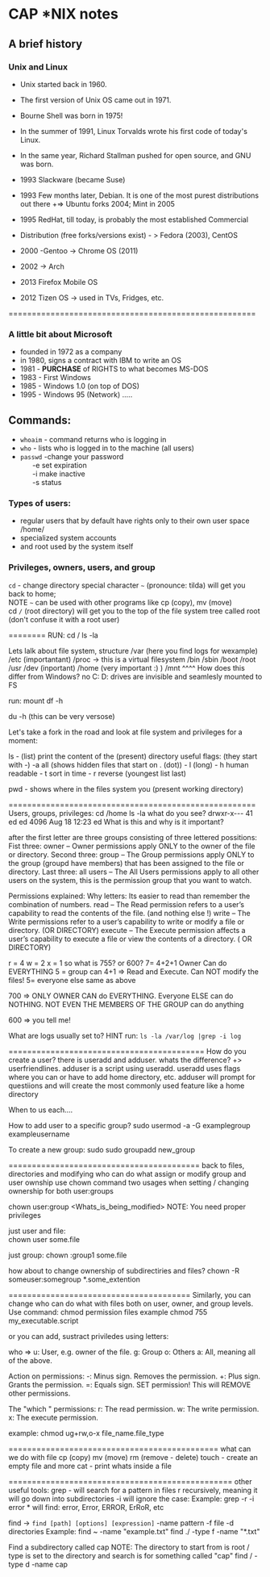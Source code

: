 # CAP *NIX notes

## A brief history
### Unix and Linux
- Unix started back in 1960.
- The first version of Unix OS came out in 1971. 
- Bourne Shell was born in 1975! 

- In the summer of 1991, Linux Torvalds wrote his  first code of today's Linux.  
- In the same year, Richard Stallman   pushed for open source, and GNU was born. 

- 1993 Slackware (became Suse)
- 1993 Few months later, Debian. It is one of the most purest distributions out there +=> Ubuntu forks 2004; Mint in 2005
 
- 1995 RedHat, till today, is probably the most established Commercial 
- Distribution (free forks/versions exist) - > Fedora (2003), CentOS 

- 2000 -Gentoo  ->  Chrome OS (2011)
- 2002 -> Arch

- 2013 Firefox Mobile OS 
- 2012 Tizen OS -> used in TVs, Fridges, etc.

=====================================================
### A little bit about Microsoft
- founded in 1972 as a company
- in 1980, signs a contract with IBM to write an OS
- 1981 - **PURCHASE** of RIGHTS to what becomes MS-DOS
- 1983 - First Windows
- 1985 - Windows 1.0 (on top of DOS)
- 1995 - Windows 95 (Network)
.....
## Commands:
- `whoaim` - command returns who is logging in
- `who` - lists who is logged in to the machine (all users)
- `passwd` -change your password
  <ul style="list-style-type:none;">
   <li>-e set expiration</li>
  <li>-i make inactive</li>
  <li>-s status</li>
  </ul>

### Types of users:
- regular users that by default have rights only to their own user space /home/<user>
- specialized system accounts 
- and root used by the system itself

### Privileges, owners, users, and group
`cd` - change directory
  special character `~`  (pronounce: tilda) will get you back to home; <br>
  NOTE `~` can be used with other programs like cp (copy), mv (move)<br>
  cd `/` (root directory) will get you to the top of the file system tree called root (don't confuse it with a root user)


========
RUN:
cd /
ls -la


Lets lalk about file system, structure
/var (here you find logs for wexample)
/etc (importantant)
/proc -> this is a virtual filesystem
/bin
/sbin
/boot
/root
/usr
/dev (inportant)
/home (very important :) )
/mnt
 ^^^^
How does this differ from Windows?  no C: D: drives are invisible and seamlesly mounted to FS

run:
mount 
df -h 

du -h (this can be very versose)

Let's take a fork in the road and look at file system and privileges for a moment:

ls - (list) print the content of the (present) directory
      useful flags: (they start with -)
      -a all (shows hidden files that start on . (dot))
      - l (long)
      - h human readable
      - t sort in time 
      - r reverse (youngest list last)

pwd - shows where in the files system you (present working directory)

=====================================================
Users, groups, privileges:
cd /home
ls -la
 what do you see?
drwxr-x--- 41 ed    ed    4096 Aug 18 12:23 ed
What is this and why is it important?

after the first letter are three groups consisting of three lettered possitions:
Fist three: 
     owner – Owner permissions apply ONLY  to the owner of the file or directory. 
Second three: 
    group – The Group permissions apply ONLY to the  group (groupd have members) that has been assigned to the file or directory.
Last three:
    all users – The All Users permissions apply to all other users on the system, this is the permission group that you want to watch.

Permissions explained: 
Why letters:  Its easier to read than remember the combination of numbers.
read – The Read permission refers to a user’s capability to read the contents of the file. (and nothing else !)
write – The Write permissions refer to a user’s capability to write or modify a file or directory. (OR DIRECTORY)
execute – The Execute permission affects a user’s capability to execute a file or view the contents of a directory. ( OR DIRECTORY)

r = 4
w = 2
x = 1
so what is 755? or 600?
7= 4+2+1 Owner Can do EVERYTHING
5 = group can 4+1 => Read and Execute. Can NOT modify the files!
5= everyone else same as above 

700 => ONLY OWNER CAN do EVERYTHING. Everyone ELSE can do NOTHING. NOT EVEN THE MEMBERS OF THE GROUP can do anything
 
600 =>  you tell me!

What are logs usually set to? 
HINT run: `ls -la /var/log |grep -i log`


==========================================
How do you create a user?
there is useradd and adduser. 
whats the difference? +> userfriendlines. adduser is a script using useradd. 
useradd uses flags where you can or have to add home directory, etc.
adduser will prompt for questiions and will create the most commonly used feature like a home directory

When to us each....

How to add user to a specific group?
sudo usermod -a -G examplegroup exampleusername

To create a new group:
sudo sudo groupadd new_group

=========================================
back to files, directories and modifying who can do what
assign or modify group and user ownship 
use chown command
two usages when setting / changing ownership for both user:groups

chown user:group <Whats_is_being_modified> 
NOTE: You need proper privileges

just user and file:  
chown user some.file

just group:
chown :group1 some.file

how about to change ownership of subdirectiries and files?
chown -R someuser:somegroup *.some_extention

=======================================
Similarly, you can change who can do what with files both on user, owner, and group levels. Use command:
 chmod permission files
example chmod 755 my_executable.script

or you can add, sustract priviledes using letters:

who =>
u: User, e.g. owner of the file.
g: Group
o: Others
a: All, meaning all of the above.

Action on permissions:
-: Minus sign. Removes the permission.
+: Plus sign. Grants the  permission.
=: Equals sign. SET  permission! This will REMOVE other permissions.

The "which " permissions:
r: The read permission.
w: The write permission.
x: The execute permission.

example: 
chmod ug+rw,o-x file_name.file_type


=============================================
what can we do with file
cp (copy)
mv (move)
rm (remove - delete)
touch - create an empty file
and more
cat - print whats inside a file

================================================
other useful tools:
grep - will search for a pattern in files
r recursively, meaning it will go  down into subdirectories
         -i will ignore the case:
            Example: grep -r -i error * 
                  will find: error, Error, ERROR, ErRoR, etc

find -> `find [path] [options] [expression]` 
-name pattern
 -f file
-d directories
Example: find ~ -name "example.txt"
find ./ -type f -name "*.txt"

Find a subdirectory called cap
NOTE: The directory to start from is root / 
           type is set to the directory 
           and search is for something called "cap"
find / -type d -name cap
